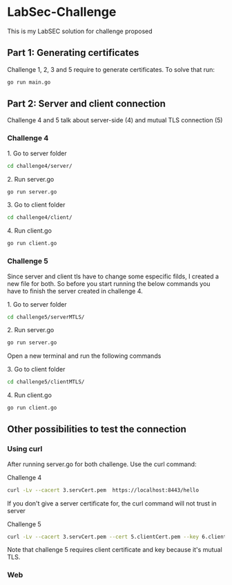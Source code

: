 # LabSec-Challenge


<p> This is my LabSEC solution for challenge proposed</p>


## Part 1: Generating certificates
<p> Challenge 1, 2, 3 and 5 require to generate certificates. To solve that run: </p>


```bash
go run main.go 
```

## Part 2: Server and client connection

<p>
<p> Challenge 4 and 5 talk about server-side (4) and mutual TLS connection (5) </p>

### Challenge 4

<p>1. Go to server folder</p>

```bash
cd challenge4/server/
```
<p>2. Run server.go</p>

```bash
go run server.go
```
<p>3. Go to client folder</p>

```bash
cd challenge4/client/
```

<p>4. Run client.go</p>

```bash
go run client.go
```

### Challenge 5
Since server and client tls have to change some especific filds, I created a new file for both.
So before you start running the below commands you have to finish the server created in challenge 4.

<p>1. Go to server folder</p>

```bash
cd challenge5/serverMTLS/
```

<p>2. Run server.go</p>

```bash
go run server.go
```

Open a new terminal and run the following commands

<p>3. Go to client folder</p>

```bash
cd challenge5/clientMTLS/
```

<p>4. Run client.go</p>

```bash
go run client.go
```

## Other possibilities to test the connection

### Using curl
After running server.go for both challenge. Use the curl command:

<p>Challenge 4</p>

```bash
curl -Lv --cacert 3.servCert.pem  https://localhost:8443/hello
```
If you don't give a server certificate for, the curl command will not trust in server

<p>Challenge 5</p>

```bash 
curl -Lv --cacert 3.servCert.pem --cert 5.clientCert.pem --key 6.clientKey.pem  https://localhost:8443/hello
```

<p>Note that challenge 5 requires client certificate and key because it's mutual TLS.</p>


### Web


